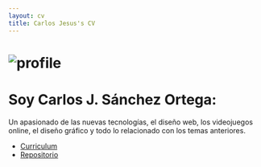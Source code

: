 ```yaml
---
layout: cv
title: Carlos Jesus's CV
---
```

# ![profile](https://carlosjsanch3z.github.io/images/profile.jpg)

# Soy Carlos J. Sánchez Ortega:

Un apasionado de las nuevas tecnologías, el diseño web, los videojuegos online, el diseño gráfico y todo lo relacionado con los temas anteriores.


* [Curriculum](https://carlosjsanch3z.github.io/about)
* [Repositorio](https://github.com/carlosjsanch3z/carlosjsanch3z.github.io)
